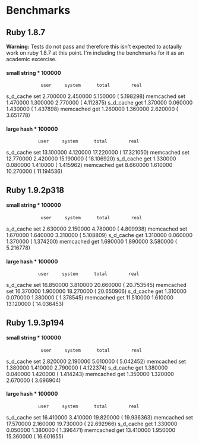 # Benchmarks

## Ruby 1.8.7
 
**Warning:** Tests do not pass and therefore this isn't expected 
to actaully work on ruby 1.8.7 at this point. I'm including the
benchmarks for it as an academic excercise.

#### small string * 100000

                 user     system      total        real
  s_d_cache set  2.700000   2.450000   5.150000 (  5.198298)
  memcached set  1.470000   1.300000   2.770000 (  4.112875)
  s_d_cache get  1.370000   0.060000   1.430000 (  1.437898)
  memcached get  1.260000   1.360000   2.620000 (  3.651778)
 
 
#### large hash * 100000

                user     system      total        real
  s_d_cache set 13.100000   4.120000  17.220000 ( 17.321050)
  memcached set 12.770000   2.420000  15.190000 ( 18.106920)
  s_d_cache get  1.330000   0.080000   1.410000 (  1.415962)
  memcached get  8.660000   1.610000  10.270000 ( 11.194536)


## Ruby 1.9.2p318
 
#### small string * 100000
                 user     system      total        real
  s_d_cache set  2.630000   2.150000   4.780000 (  4.809938)
  memcached set  1.670000   1.640000   3.310000 (  5.108809)
  s_d_cache get  1.310000   0.060000   1.370000 (  1.374200)
  memcached get  1.690000   1.890000   3.580000 (  5.216778)
 
 
#### large hash * 100000

                user     system      total        real
  s_d_cache set 16.850000   3.810000  20.660000 ( 20.753545)
  memcached set 16.370000   1.900000  18.270000 ( 20.650906)
  s_d_cache get  1.310000   0.070000   1.380000 (  1.378545)
  memcached get 11.510000   1.610000  13.120000 ( 14.036453)


## Ruby 1.9.3p194
 
#### small string * 100000

                 user     system      total        real
  s_d_cache set  2.820000   2.190000   5.010000 (  5.042452)
  memcached set  1.380000   1.410000   2.790000 (  4.122374)
  s_d_cache get  1.380000   0.040000   1.420000 (  1.414243)
  memcached get  1.350000   1.320000   2.670000 (  3.696904)
 
 
#### large hash * 100000

                user     system      total        real
  s_d_cache set 16.410000   3.410000  19.820000 ( 19.936363)
  memcached set 17.570000   2.160000  19.730000 ( 22.692966)
  s_d_cache get  1.330000   0.050000   1.380000 (  1.396471)
  memcached get 13.410000   1.950000  15.360000 ( 16.601655)


